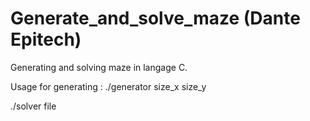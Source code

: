# Generate_and_solve_maze (Dante Epitech)
Generating and solving maze in langage C.

Usage for generating : 
./generator size_x size_y

./solver file
